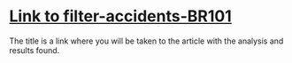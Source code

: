 # [Link to filter-accidents-BR101](https://github.com/WellersonPrenholato/filter-accidents-BR101/blob/master/Artigo%20Mortes%20por%20acidente%20de%20tr%C3%A2nsito%20na%20BR-101.pdf)

The title is a link where you will be taken to the article with the analysis and results found.
